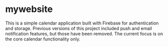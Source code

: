 # mywebsite

This is a simple calendar application built with Firebase for authentication and
storage. Previous versions of this project included push and email notification
features, but those have been removed. The current focus is on the core calendar
functionality only.


